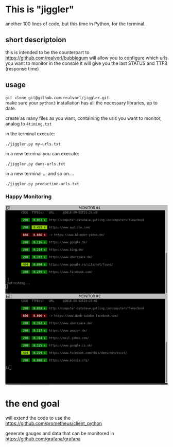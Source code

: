 # This is "jiggler"
another 100 lines of code, but this time in Python, for the terminal.

## short descriptoion 
this is intended to be the counterpart to https://github.com/realvorl/bubblegum
    will allow you to configure which urls you want to monitor
    in the console it will give you the last STATUS and TTFB (response time)

## usage
`git clone git@github.com:realvorl/jiggler.git` <br/>
 make sure your `python3` installation has all the necessary libraries, up to date.

create as many files as you want, containing the urls you want to monitor, analog to `4timing.txt`

in the terminal execute:

`./jiggler.py my-urls.txt`

in a new terminal you can execute:

`./jiggler.py dans-urls.txt`

in a new terminal ... and so on....

`./jiggler.py production-urls.txt`

### Happy Monitoring
![what to expect](https://github.com/realvorl/jiggler/blob/master/intial-screen-s.png)

# the end goal
will extend the code to use the https://github.com/prometheus/client_python 

generate gauges and data that can be monitored in https://github.com/grafana/grafana
